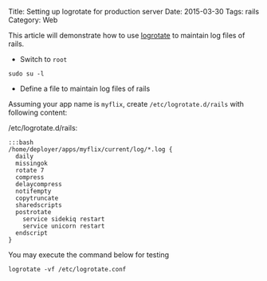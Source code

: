 Title: Setting up logrotate for production server
Date: 2015-03-30
Tags: rails
Category: Web


This article will demonstrate how to use [logrotate](http://manpages.ubuntu.com/manpages/utopic/man8/logrotate.8.html) to maintain log files of rails.

- Switch to `root`
```
sudo su -l
```

- Define a file to maintain log files of rails

Assuming your app name is `myflix`,
create `/etc/logrotate.d/rails` with following content:

/etc/logrotate.d/rails:

    :::bash
    /home/deployer/apps/myflix/current/log/*.log {
      daily
      missingok
      rotate 7
      compress
      delaycompress
      notifempty
      copytruncate
      sharedscripts
      postrotate
        service sidekiq restart
        service unicorn restart
      endscript
    }

You may execute the command below for testing
```
logrotate -vf /etc/logrotate.conf
```

